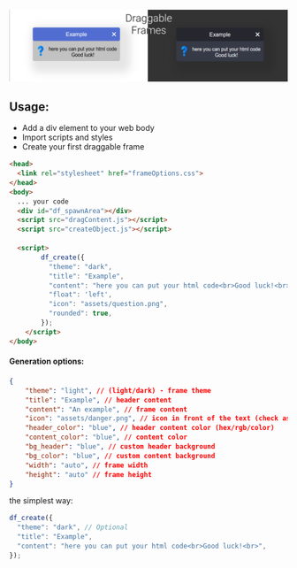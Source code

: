 ![](screenshots/header.png)

## Usage:
* Add a div element to your web body
* Import scripts and styles
* Create your first draggable frame
```html
<head>
  <link rel="stylesheet" href="frameOptions.css">
</head>
<body>
  ... your code
  <div id="df_spawnArea"></div>
  <script src="dragContent.js"></script>
  <script src="createObject.js"></script>
  
  <script>
        df_create({
          "theme": "dark",
          "title": "Example",
          "content": "here you can put your html code<br>Good luck!<br>",
          "float": 'left',
          "icon": "assets/question.png",
          "rounded": true,
        });
    </script>
</body>
```
#### Generation options:
```json
{
    "theme": "light", // (light/dark) - frame theme
    "title": "Example", // header content
    "content": "An example", // frame content
    "icon": "assets/danger.png", // icon in front of the text (check assets folder or use own icons)
    "header_color": "blue", // header content color (hex/rgb/color)
    "content_color": "blue", // content color
    "bg_header": "blue", // custom header background
    "bg_color": "blue", // custom content background
    "width": "auto", // frame width
    "height": "auto" // frame height
}
```
the simplest way:
```js
df_create({
  "theme": "dark", // Optional
  "title": "Example",
  "content": "here you can put your html code<br>Good luck!<br>",
});
```
